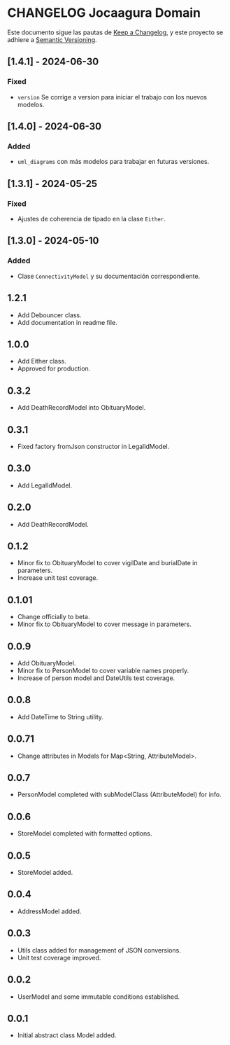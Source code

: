 # CHANGELOG Jocaagura Domain

Este documento sigue las pautas de [Keep a Changelog](https://keepachangelog.com/en/1.0.0/),
y este proyecto se adhiere a [Semantic Versioning](https://semver.org/spec/v2.0.0.html).

## [1.4.1] - 2024-06-30
### Fixed
- `version` Se corrige a version para iniciar el trabajo con los nuevos modelos.

## [1.4.0] - 2024-06-30
### Added
- `uml_diagrams` con más modelos para trabajar en futuras versiones.

## [1.3.1] - 2024-05-25
### Fixed
- Ajustes de coherencia de tipado en la clase `Either`.

## [1.3.0] - 2024-05-10
### Added
- Clase `ConnectivityModel` y su documentación correspondiente.

## 1.2.1

* Add Debouncer class.
* Add documentation in readme file.

## 1.0.0

* Add Either class.
* Approved for production.

## 0.3.2

* Add DeathRecordModel into ObituaryModel.

## 0.3.1

* Fixed factory fromJson constructor in LegalIdModel.

## 0.3.0

* Add LegalIdModel.

## 0.2.0

* Add DeathRecordModel.

## 0.1.2

* Minor fix to ObituaryModel to cover vigilDate and burialDate in parameters.
* Increase unit test coverage.

## 0.1.01

* Change officially to beta.
* Minor fix to ObituaryModel to cover message in parameters.

## 0.0.9

* Add ObituaryModel.
* Minor fix to PersonModel to cover variable names properly.
* Increase of person model and DateUtils test coverage.

## 0.0.8

* Add DateTime to String utility.

## 0.0.71

* Change attributes in Models for Map<String, AttributeModel<dynamic>>.

## 0.0.7

* PersonModel completed with subModelClass (AttributeModel) for info.

## 0.0.6

* StoreModel completed with formatted options.

## 0.0.5

* StoreModel added.

## 0.0.4

* AddressModel added.

## 0.0.3

* Utils class added for management of JSON conversions.
* Unit test coverage improved.

## 0.0.2

* UserModel and some immutable conditions established.

## 0.0.1

* Initial abstract class Model added.
